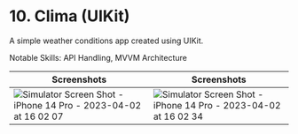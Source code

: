 # 10. Clima (UIKit)
A simple weather conditions app created using UIKit.

Notable Skills: API Handling, MVVM Architecture

| Screenshots | Screenshots |
| - | - |
| ![Simulator Screen Shot - iPhone 14 Pro - 2023-04-02 at 16 02 07](https://user-images.githubusercontent.com/53140446/229363621-6456f9aa-82d1-43cd-a681-b2d8a4282b2e.png) | ![Simulator Screen Shot - iPhone 14 Pro - 2023-04-02 at 16 02 34](https://user-images.githubusercontent.com/53140446/229363626-e1febad0-789b-46bf-8907-6d33534356ba.png) |
